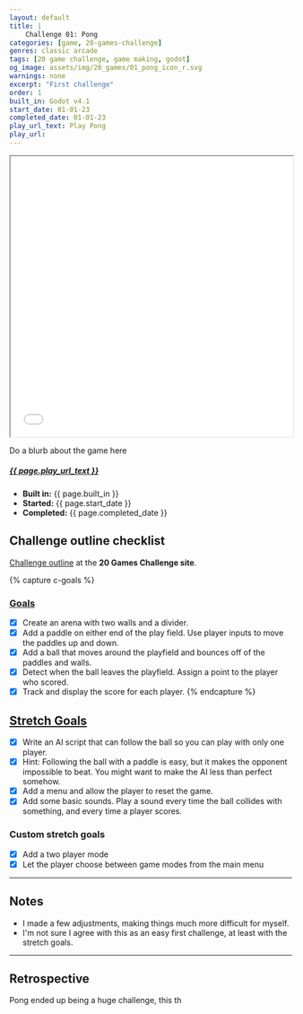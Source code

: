 ```yaml
---
layout: default
title: |
    Challenge 01: Pong
categories: [game, 20-games-challenge]
genres: classic arcade
tags: [20 game challenge, game making, godot]
og_image: assets/img/20_games/01_pong_icon_r.svg
warnings: none
excerpt: "First challenge"
order: 1
built_in: Godot v4.1
start_date: 01-01-23
completed_date: 01-01-23
play_url_text: Play Pong
play_url: 
---
```


<!-- card with game info -->
<!-- whoops the card formatting is hecked when u change backgrounds -->
<div class="card border-primary mb-3">
    <div>
    <!-- Godot 4 HTML web export doesn't work on mac right now rip lol -->
     <iframe src="/assets/games/20games/20games_pong/index.html" width="100%" height="500" title="Play Pong"></iframe> 
    </div>
    <div class="card-body">
        <p class="card-text">Do a blurb about the game here</p>
    </div>
    <div class="card-body">
        <h5 class="mb-4 text-right"><a href="{{ post.play_url }}" role="button">{{ page.play_url_text }}<i class="fa-solid fa-arrow-right"></i></a></h5>
    </div>
    <ul class="list-group list-group-flush">
        <li class="list-group-item"><strong class="montserrat">Built in:</strong> {{ page.built_in }}</li>
        <li class="list-group-item"><strong class="montserrat">Started:</strong> {{ page.start_date }}</li>
        <li class="list-group-item"><strong class="montserrat">Completed:</strong> {{ page.completed_date }}</li>
    </ul>
</div>

## Challenge outline checklist

[Challenge outline](https://20_games_challenge.gitlab.io/games/pong/#goals) at the **20 Games Challenge site**.

{% capture c-goals %}
### [Goals](https://20_games_challenge.gitlab.io/games/pong/#goals)

- [x] Create an arena with two walls and a divider.
- [x] Add a paddle on either end of the play field. Use player inputs to move the paddles up and down.
- [x] Add a ball that moves around the playfield and bounces off of the paddles and walls.
- [x] Detect when the ball leaves the playfield. Assign a point to the player who scored.
- [x] Track and display the score for each player.
{% endcapture %}

## [Stretch Goals](https://20_games_challenge.gitlab.io/games/pong/#stretch-goals)

- [x] Write an AI script that can follow the ball so you can play with only one player.
- [x] Hint: Following the ball with a paddle is easy, but it makes the opponent impossible to beat. You might want to make the AI less than perfect somehow.
- [x] Add a menu and allow the player to reset the game.
- [x] Add some basic sounds. Play a sound every time the ball collides with something, and every time a player scores.

### Custom stretch goals

- [x] Add a two player mode
- [x] Let the player choose between game modes from the main menu

--- 

## Notes

* I made a few adjustments, making things much more difficult for myself.
* I'm not sure I agree with this as an easy first challenge, at least with the stretch goals. 

--- 

## Retrospective

Pong ended up being a huge challenge, this th